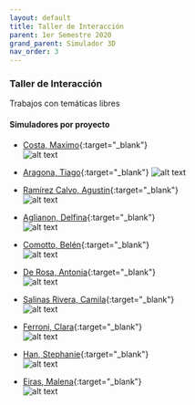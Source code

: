 ```yaml
---
layout: default
title: Taller de Interacción
parent: 1er Semestre 2020
grand_parent: Simulador 3D
nav_order: 3
---
```


### Taller de Interacción

Trabajos con temáticas libres  

#### Simuladores por proyecto

- [Costa, Maximo](http://udesa.cristianreynaga.com/simuladorlab/2020/1semestre/interaccion/costamaximo.html){:target="_blank"}  
![alt text](/assets/gifs/costa.gif "Costa")

- [Aragona, Tiago](http://udesa.cristianreynaga.com/simuladorlab/2020/1semestre/interaccion/aragonatiago.html){:target="_blank"}
![alt text](/assets/gifs/aragona.gif "Aragona")  

- [Ramírez Calvo, Agustin](http://udesa.cristianreynaga.com/simuladorlab/2020/1semestre/interaccion/ramirezcalvoagustin.html){:target="_blank"}  
![alt text](/assets/gifs/ramirezcalvo.gif "Ramírez Calvo")

- [Aglianon, Delfina](http://udesa.cristianreynaga.com/simuladorlab/2020/1semestre/interaccion/aglianondelfina.html){:target="_blank"}  
![alt text](/assets/gifs/aglianon.gif "Aglianon")

- [Comotto, Belén](http://udesa.cristianreynaga.com/simuladorlab/2020/1semestre/interaccion/comottobelen.html){:target="_blank"}  
![alt text](/assets/gifs/comotto.gif "Comotto")

- [De Rosa, Antonia](http://udesa.cristianreynaga.com/simuladorlab/2020/1semestre/interaccion/derosaantonia.html){:target="_blank"}  
![alt text](/assets/gifs/derosa.gif "De Rosa")

- [Salinas Rivera, Camila](http://udesa.cristianreynaga.com/simuladorlab/2020/1semestre/interaccion/salinasriveracamila.html){:target="_blank"}  
![alt text](/assets/gifs/salinasrivera.gif "Salinas Rivera")

- [Ferroni, Clara](http://udesa.cristianreynaga.com/simuladorlab/2020/1semestre/interaccion/ferroniclara.html){:target="_blank"}  
![alt text](/assets/gifs/ferroniclara.gif "Ferroni Clara")

- [Han, Stephanie](http://udesa.cristianreynaga.com/simuladorlab/2020/1semestre/interaccion/hanstephanie.html){:target="_blank"}  
![alt text](/assets/gifs/Han.gif "Han")

- [Eiras, Malena](http://udesa.cristianreynaga.com/simuladorlab/2020/1semestre/interaccion/eirasmalena.html){:target="_blank"}  
![alt text](/assets/gifs/eiras.gif "Eiras")
